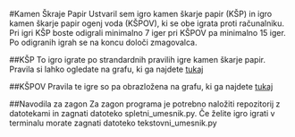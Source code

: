 #Kamen Škraje Papir
Ustvaril sem igro kamen škarje papir (KŠP) in igro kamen škarje papir ogenj voda (KŠPOV), ki se obe igrata proti računalniku. Pri igri KŠP boste odigrali minimalno 7 iger pri KŠPOV pa minimalno 15 iger. Po odigranih igrah se na koncu določi zmagovalca.

##KŠP
To igro igrate po strandardnih pravilih igre kamen škarje papir. Pravila si lahko ogledate na grafu, ki ga najdete [tukaj](https://en.wikipedia.org/wiki/Rock_paper_scissors#/media/File:Rock-paper-scissors.svg)

##KŠPOV
Pravila te igre so pa obrazložena na grafu, ki ga najdete [tukaj](https://en.wikipedia.org/wiki/Rock_paper_scissors#/media/File:Rpsfw_game.svg)

##Navodila za zagon
Za zagon programa je potrebno naložiti repozitorij z datotekami in zagnati datoteko spletni_umesnik.py. Če želite igro igrati v terminalu morate zagnati datoteko tekstovni_umesnik.py

